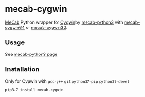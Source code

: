 # mecab-cygwin

[MeCab](https://github.com/taku910/mecab) Python wrapper for [Cygwin](https://cygwin.com/)by [mecab-python3](https://pypi.org/project/mecab-python3/) with [mecab-cygwin64](https://github.com/KoichiYasuoka/mecab-cygwin64) or [mecab-cygwin32](https://github.com/KoichiYasuoka/mecab-cygwin32).

## Usage

See [mecab-python3 page](https://pypi.org/project/mecab-python3/).

## Installation

Only for Cygwin with `gcc-g++` `git` `python37-pip` `python37-devel`:

```sh
pip3.7 install mecab-cygwin
```
